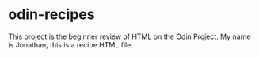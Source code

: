 # odin-recipes
This project is the beginner review of HTML on the Odin Project. 
My name is Jonathan, this is a recipe HTML file.